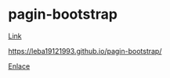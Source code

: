 # pagin-bootstrap

[Link](https://leba19121993.github.io/pagin-bootstrap/)

https://leba19121993.github.io/pagin-bootstrap/

<a href="https://leba19121993.github.io/pagin-bootstrap/">Enlace</a>




